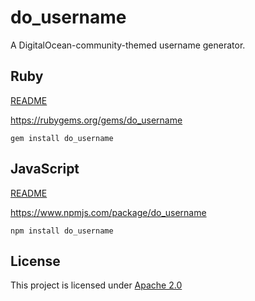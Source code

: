 # do_username

A DigitalOcean-community-themed username generator.

## Ruby

[README](ruby/README.md)

https://rubygems.org/gems/do_username

`gem install do_username`

## JavaScript

[README](javascript/README.md)

https://www.npmjs.com/package/do_username

`npm install do_username`

## License

This project is licensed under [Apache 2.0](LICENSE) 
